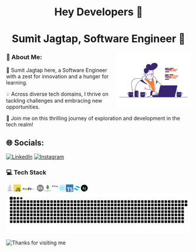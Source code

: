 <h1 align="center">Hey Developers 👋</h1>

<h1 align="center" font="bold">Sumit Jagtap, Software Engineer 🚀</h1>

<div align="center">
<img src="./assets/programmer-gif.gif"  width="40%" align="right" padding="10px" margin="5px"border-radius="10px"/>
</div>

### 💫 About Me:
🌟 Sumit Jagtap here, a Software Engineer with a zest for innovation and a hunger for learning. 

💡 Across diverse tech domains, I thrive on tackling challenges and embracing new opportunities. 

🚀 Join me on this thrilling journey of exploration and development in the tech realm! 

## 🌐 Socials:
[![LinkedIn](https://img.shields.io/badge/LinkedIn-%230077B5.svg?logo=linkedin&logoColor=white)](https://linkedin.com/in/sumit-jagtap-577a77241/) 
[![Instagram](https://img.shields.io/badge/Instagram-%23E4405F.svg?logo=Instagram&logoColor=white)](https://instagram.com/jagtap__sumit) 



### 💻 Tech Stack
<a href="https://java.org" target="_blank">
  <img align="left" padding-bottom="0.1px" title="Java" alt="Java" width="20px" src="./assets/java.png" />
</a>
<a href="https://js.org" target="_blank">
  <img align="left" padding-bottom="0.1px" title="JS" alt="Js" width="20px" src="./assets/JavaScript-logo.png" />
</a>
<a href="https://js.org" target="_blank">
  <img align="left" padding-bottom="0.1px" title="Node" alt="Node" width="43px"  src="./assets/nodee.png" />
</a>
<a href="https://js.org" target="_blank">
  <img align="left" padding-bottom="0.1px" title="JS" alt="express" width="20px" src="./assets/express.png" />
</a>
<a href="https://mongodb.org" target="_blank">
  <img align="left" padding-bottom="0.1px" title="mongodb" alt="Js" width="20px" src="./assets/mongodb.png" />
</a>
<a href="https://mongodb.org" target="_blank">
  <img align="left" padding-bottom="0.1px" title="expoo" alt="Js" width="20px"  src="./assets/expooooo.png" />
</a>
<a href="https://pt-br.reactjs.org" target="_blank">
 <img align="left" padding-bottom="0.1px" title="React and React Native" alt="React and React Native" width="20px" src="./assets/react-logo.svg" />
</a>
<a href="https://www.typescriptlang.org" target="_blank">
  <img align="left" padding-bottom="0.1px" title="Typescript" alt="Typescript" width="20px" src="./assets/typescript-logo.svg" />
</a>


<a href="https://tailwindcss.com" target="_blank">
 <img align="left" padding-bottom="0.1px" title="Tailwind Css" alt="Tailwind Css" width="20px" src="./assets/tailwind-logo.svg" />
</a>

<a href="https://nextjs.org" target="_blank">
  <img align="left" padding-bottom="0.1px" title="Next Js" alt="Next Js" width="20px" src="./assets/next-logo.svg" />
</a>










<a href=#><img src="./assets/snake.svg"></a>

<img height="120" alt="Thanks for visiting me" width="100%" src="https://raw.githubusercontent.com/BrunnerLivio/brunnerlivio/master/images/marquee.svg" />


